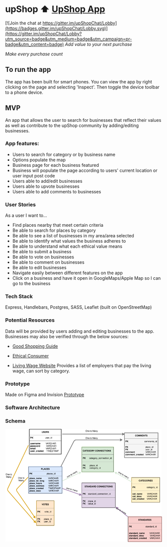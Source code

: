 
# upShop ⬆️ [UpShop App](https://upshop.herokuapp.com/)
[![Join the chat at https://gitter.im/upShopChat/Lobby](https://badges.gitter.im/upShopChat/Lobby.svg)](https://gitter.im/upShopChat/Lobby?utm_source=badge&utm_medium=badge&utm_campaign=pr-badge&utm_content=badge)
_Add value to your next purchase_

_Make every purchase count_

## To run the app
The app has been built for smart phones.
You can view the app by right clicking on the page and selecting 'Inspect'.
Then toggle the device toolbar to a phone device.

## MVP
An app that allows the user to search for businesses that reflect their values as well as contribute to the upShop community by adding/editing businesses.

### App features:
- Users to search for category or by business name
- Options populate the map
- Business page for each business featured
- Business will populate the page according to users' current location or user input post code
- Users able to add/edit businesses
- Users able to upvote businesses
- Users able to add comments to businesses


### User Stories
As a user I want to...
- Find places nearby that meet certain criteria
- Be able to search for places by category
- Be able to see a list of businesses in my area/area selected
- Be able to identify what values the business adheres to
- Be able to understand what each ethical value means
- Be able to submit a business
- Be able to vote on businesses
- Be able to comment on businesses
- Be able to edit businesses
- Navigate easily between different features on the app
- Click on a business and have it open in GoogleMaps/Apple Map so I can go to the business

### Tech Stack
Express, Handlebars, Postgres, SASS, Leaflet (built on OpenStreetMap)

### Potential Resources
Data will be provided by users adding and editing businesses to the app.
Businesses may also be verified through the below sources:
- [Good Shopping Guide](http://www.thegoodshoppingguide.com/ethical-energy/)

- [Ethical Consumer](http://www.ethicalconsumer.org/)

- [Living Wage Website](https://www.livingwage.org.uk/accredited-living-wage-employers)
Provides a list of employers that pay the living wage, can sort by category.


### Prototype
Made on Figma and Invision
[Prototype](https://invis.io/P5F7LDVRU)

### Software Architecture
### Schema
![](public/assets/schema.png)

